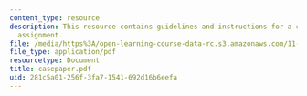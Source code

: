 ```yaml
---
content_type: resource
description: This resource contains guidelines and instructions for a case analysis
  assignment.
file: /media/https%3A/open-learning-course-data-rc.s3.amazonaws.com/11-800-doctoral-research-seminar-knowledge-in-the-public-arena-spring-2007/281c5a01256f3fa71541692d16b6eefa_casepaper.pdf
file_type: application/pdf
resourcetype: Document
title: casepaper.pdf
uid: 281c5a01-256f-3fa7-1541-692d16b6eefa
---
```

